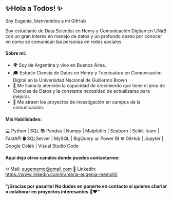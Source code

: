 ## ✨Hola a Todos! ✨
Soy Eugenia, bienvenidos a mi GitHub

Soy estudiante de Data Scientist en Henry y Comunicación Digitan en UNaB con un gran interés en manejo de datos y un profundo deseo por conocer en como se comunican las personas en redes sociales. 

#### Sobre mi: 
- 🌍 Soy de Argentina y vivo en Buenos Aires. 
- 🎓 Estudio Ciencia de Datos en Henry y Tecnicatura en Comunicación Digital en la Universidad Nacional de Guillermo Brown 
- 🌱 Me llama la atención la capacidad de crecimiento que tiene el área de Ciencias de Datos y la constante necesidad de actualizarse para mejorar. 
- 💫 Me atraen los proyectos de investigación en campos de la comunicación.
  
#### Mis Habilidades: 
💻 Python | SQL
📚 Pandas | Numpy | Matplotlib | Seaborn | Scikit-learn | FastAPI 
🛢 SQLServer | MySQL | BigQuery
📊 Power BI
⚙️ GitHub | Jupyter | Google Colab | Visual Studio Code

#### Aquí dejo otros canales donde puedes contactarme:
✉ Mail: eugememo@gmail.com
💼 Linkedin: https://www.linkedin.com/in/maria-eugenia-memolli/
#### "¡Gracias por pasarte! No dudes en ponerte en contacto si quieres charlar o colaborar en proyectos interesantes.🚀❤️" 
